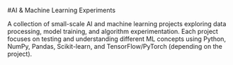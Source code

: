 #AI & Machine Learning Experiments

A collection of small-scale AI and machine learning projects exploring data processing, model training, and algorithm experimentation.
Each project focuses on testing and understanding different ML concepts using Python, NumPy, Pandas, Scikit-learn, and TensorFlow/PyTorch (depending on the project).
